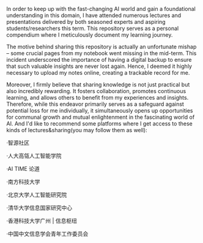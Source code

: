   In order to keep up with the fast-changing AI world and gain a foundational understanding in this domain, I have attended numerous lectures and presentations delivered by both seasoned experts and aspiring students/researchers this term. This repository serves as a personal compendium where I meticulously document my learning journey.

  The motive behind sharing this repository is actually an unfortunate mishap – some crucial pages from my notebook went missing in the mid-term. This incident underscored the importance of having a digital backup to ensure that such valuable insights are never lost again. Hence, I deemed it highly necessary to upload my notes online, creating a trackable record for me.

  Moreover, I firmly believe that sharing knowledge is not just practical but also incredibly rewarding. It fosters collaboration, promotes continuous learning, and allows others to benefit from my experiences and insights. Therefore, while this endeavor primarily serves as a safeguard against potential loss for me individually, it simultaneously opens up opportunities for communal growth and mutual enlightenment in the fascinating world of AI.
  And I'd like to recommend some platforms where I get access to these kinds of lectures&sharing(you may follow them as well):

·智源社区

·人大高瓴人工智能学院

·AI TIME 论道

·南方科技大学

·北京大学人工智能研究院

·清华大学信息国家研究中心

·香港科技大学广州 | 信息枢纽

·中国中文信息学会青年工作委员会
